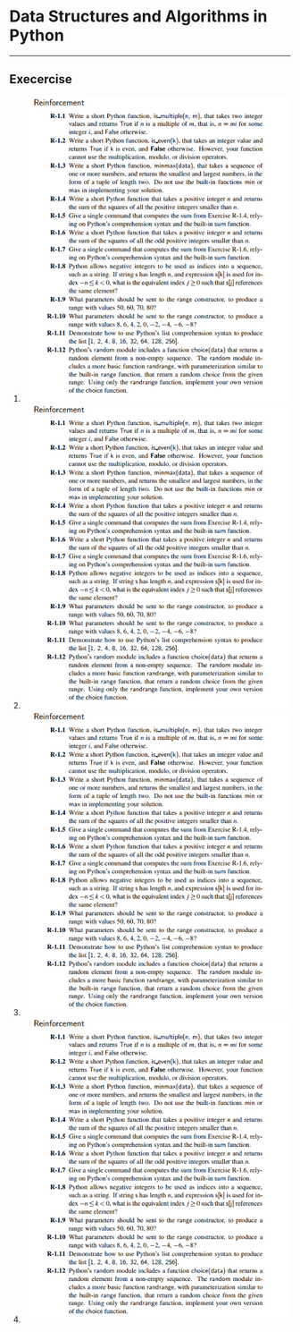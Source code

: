 # Data Structures and Algorithms in Python
___

## Execercise
1. ![1-exercises](https://github.com/blaq-swan/dsa-in-python/blob/master/python-primer/images/1-exercises.png?raw=true)
2. ![2-exercises](https://github.com/blaq-swan/dsa-in-python/blob/master/python-primer/images/1-exercises.png?raw=true)
3. ![3-exercises](https://github.com/blaq-swan/dsa-in-python/blob/master/python-primer/images/1-exercises.png?raw=true)
4. ![4-exercises](https://github.com/blaq-swan/dsa-in-python/blob/master/python-primer/images/1-exercises.png?raw=true)
